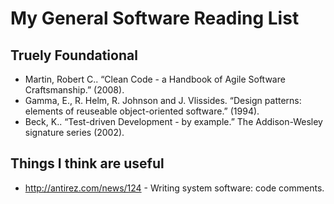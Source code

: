 # My General Software Reading List

## Truely Foundational

- Martin, Robert C.. “Clean Code - a Handbook of Agile Software Craftsmanship.” (2008).
- Gamma, E., R. Helm, R. Johnson and J. Vlissides. “Design patterns: elements of reuseable object-oriented software.” (1994).
- Beck, K.. “Test-driven Development - by example.” The Addison-Wesley signature series (2002).

## Things I think are useful

- http://antirez.com/news/124 - Writing system software: code comments.
